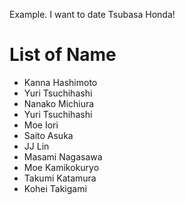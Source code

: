 Example.
I want to date Tsubasa Honda!

# List of Name
- Kanna Hashimoto  
- Yuri Tsuchihashi  
- Nanako Michiura
- Yuri Tsuchihashi
- Moe Iori
- Saito Asuka
- JJ Lin
- Masami Nagasawa
- Moe Kamikokuryo
- Takumi Katamura
- Kohei Takigami
